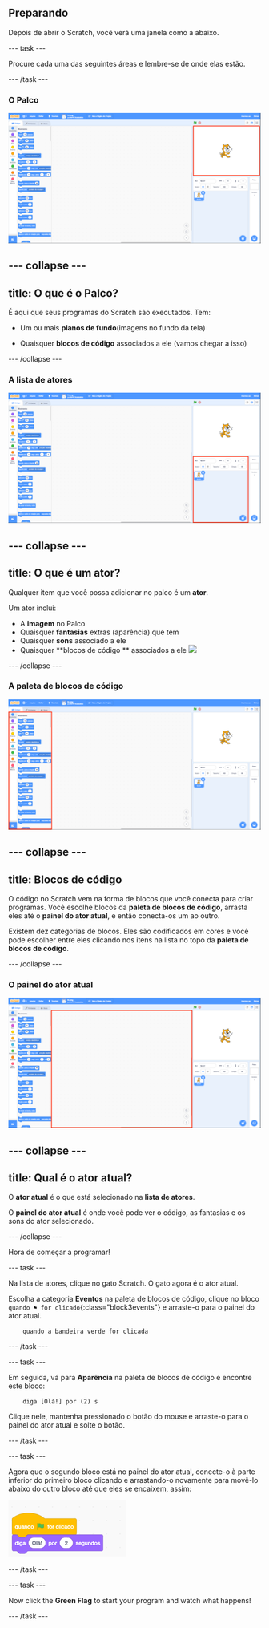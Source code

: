 ## Preparando

Depois de abrir o Scratch, você verá uma janela como a abaixo.

\--- task \---

Procure cada uma das seguintes áreas e lembre-se de onde elas estão.

\--- /task \---

### O Palco

![Janela do Scratch com o palco destacado](images/hlStage.png)

## \--- collapse \---

## title: O que é o Palco?

É aqui que seus programas do Scratch são executados. Tem:

* Um ou mais **planos de fundo**\(imagens no fundo da tela\)

* Quaisquer **blocos de código** associados a ele \(vamos chegar a isso\)

\--- /collapse \---

### A lista de atores

![Janela do Scratch com o a lista de atores destacada](images/hlSpriteList.png)

## \--- collapse \---

## title: O que é um ator?

Qualquer item que você possa adicionar no palco é um **ator**.

Um ator inclui:

* A **imagem** no Palco
* Quaisquer **fantasias** extras \(aparência\) que tem
* Quaisquer **sons** associado a ele
* Quaisquer **blocos de código ** associados a ele ![](images/setup2.png)

\--- /collapse \---

### A paleta de blocos de código

![Janela do Scratch com a paleta de blocos destacada](images/hlBlocksPalette.png)

## \--- collapse \---

## title: Blocos de código

O código no Scratch vem na forma de blocos que você conecta para criar programas. Você escolhe blocos da **paleta de blocos de código**, arrasta eles até o **painel do ator atual**, e então conecta-os um ao outro.

Existem dez categorias de blocos. Eles são codificados em cores e você pode escolher entre eles clicando nos itens na lista no topo da **paleta de blocos de código**.

\--- /collapse \---

### O painel do ator atual

![Janela do Scratch com o painel do ator atual destacado](images/hlCurrentSpritePanel.png)

## \--- collapse \---

## title: Qual é o ator atual?

O **ator atual** é o que está selecionado na **lista de atores**.

O **painel do ator atual** é onde você pode ver o código, as fantasias e os sons do ator selecionado.

\--- /collapse \---

Hora de começar a programar!

\--- task \---

Na lista de atores, clique no gato Scratch. O gato agora é o ator atual.

Escolha a categoria **Eventos** na paleta de blocos de código, clique no bloco `quando ⚑ for clicado`{:class="block3events"} e arraste-o para o painel do ator atual.

```blocks3
    quando a bandeira verde for clicada
```

\--- /task \---

\--- task \---

Em seguida, vá para **Aparência** na paleta de blocos de código e encontre este bloco:

```blocks3
    diga [Olá!] por (2) s
```

Clique nele, mantenha pressionado o botão do mouse e arraste-o para o painel do ator atual e solte o botão.

\--- /task \---

\--- task \---

Agora que o segundo bloco está no painel do ator atual, conecte-o à parte inferior do primeiro bloco clicando e arrastando-o novamente para movê-lo abaixo do outro bloco até que eles se encaixem, assim:

![](images/setup3.png)

\--- /task \---

\--- task \---

Now click the **Green Flag** to start your program and watch what happens!

\--- /task \---
